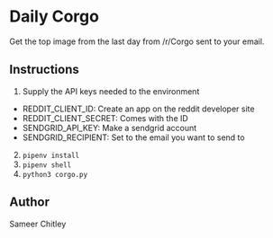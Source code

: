 # Daily Corgo
Get the top image from the last day from /r/Corgo sent to your email.

## Instructions
1. Supply the API keys needed to the environment
  - REDDIT_CLIENT_ID: Create an app on the reddit developer site
  - REDDIT_CLIENT_SECRET: Comes with the ID
  - SENDGRID_API_KEY: Make a sendgrid account
  - SENDGRID_RECIPIENT: Set to the email you want to send to
2. `pipenv install`
3. `pipenv shell`
4. `python3 corgo.py`

## Author
Sameer Chitley
